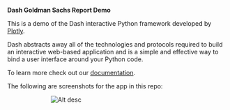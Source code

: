 **Dash Goldman Sachs Report Demo**

This is a demo of the Dash interactive Python framework developed by [Plotly](https://plot.ly/).

Dash abstracts away all of the technologies and protocols required to build an interactive web-based application and is a simple and effective way to bind a user interface around your Python code.

To learn more check out our [documentation](https://plot.ly/dash).

The following are screenshots for the app in this repo:

<img src="https://camo.githubusercontent.com/2bd6f77720dd7927c0a1d2384ecf89fee51027fb/68747470733a2f2f63646e2e7261776769742e636f6d2f706c6f746c792f646173682d676f6c646d616e2d73616368732d7265706f72742d64656d6f2f6d61737465722f53637265656e73686f74732f53637265656e73686f742e706e673f746f6b656e3d41526b62773449316a772d69456a6c716439413565545f744f467754586a68696b73355a553745757741253344253344" alt="Alt desc" data-canonical-src="https://cdn.rawgit.com/plotly/dash-goldman-sachs-report-demo/master/Screenshots/Screenshot.png?token=ARkbw4I1jw-iEjlqd9A5eT_tOFwTXjhiks5ZU7EuwA%3D%3D" style="max-width:100%;margin: 0 100px;">
